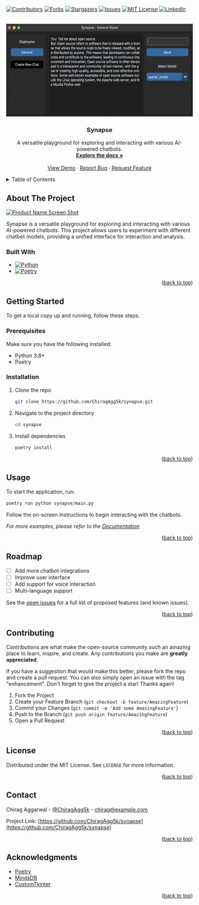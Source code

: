 <a id="readme-top"></a>

<!-- PROJECT SHIELDS -->

[![Contributors][contributors-shield]][contributors-url]
[![Forks][forks-shield]][forks-url]
[![Stargazers][stars-shield]][stars-url]
[![Issues][issues-shield]][issues-url]
[![MIT License][license-shield]][license-url]
[![LinkedIn][linkedin-shield]][linkedin-url]

<!-- PROJECT LOGO -->
<br />
<div align="center">
  <a href="https://github.com/ChiragAgg5k/synapse">
    <img src="assets/1.png" alt="Logo" width="600" height="250">
  </a>

  <h3 align="center">Synapse</h3>

  <p align="center">
    A versatile playground for exploring and interacting with various AI-powered chatbots.
    <br />
    <a href="https://github.com/ChiragAgg5k/synapse"><strong>Explore the docs »</strong></a>
    <br />
    <br />
    <a href="https://github.com/ChiragAgg5k/synapse">View Demo</a>
    ·
    <a href="https://github.com/ChiragAgg5k/synapse/issues/new?labels=bug&template=bug-report---.md">Report Bug</a>
    ·
    <a href="https://github.com/ChiragAgg5k/synapse/issues/new?labels=enhancement&template=feature-request---.md">Request Feature</a>
  </p>
</div>

<!-- TABLE OF CONTENTS -->
<details>
  <summary>Table of Contents</summary>
  <ol>
    <li>
      <a href="#about-the-project">About The Project</a>
      <ul>
        <li><a href="#built-with">Built With</a></li>
      </ul>
    </li>
    <li>
      <a href="#getting-started">Getting Started</a>
      <ul>
        <li><a href="#prerequisites">Prerequisites</a></li>
        <li><a href="#installation">Installation</a></li>
      </ul>
    </li>
    <li><a href="#usage">Usage</a></li>
    <li><a href="#roadmap">Roadmap</a></li>
    <li><a href="#contributing">Contributing</a></li>
    <li><a href="#license">License</a></li>
    <li><a href="#contact">Contact</a></li>
    <li><a href="#acknowledgments">Acknowledgments</a></li>
  </ol>
</details>

<!-- ABOUT THE PROJECT -->

## About The Project

[![Product Name Screen Shot][product-screenshot]](https://example.com)

Synapse is a versatile playground for exploring and interacting with various AI-powered chatbots. This project allows users to experiment with different chatbot models, providing a unified interface for interaction and analysis.

### Built With

- [![Python][Python.org]][Python-url]
- [![Poetry][Poetry.org]][Poetry-url]

<p align="right">(<a href="#readme-top">back to top</a>)</p>

<!-- GETTING STARTED -->

## Getting Started

To get a local copy up and running, follow these steps.

### Prerequisites

Make sure you have the following installed:

- Python 3.8+
- Poetry

### Installation

1. Clone the repo
   ```sh
   git clone https://github.com/ChiragAgg5k/synapse.git
   ```
2. Navigate to the project directory
   ```sh
   cd synapse
   ```
3. Install dependencies
   ```sh
   poetry install
   ```

<p align="right">(<a href="#readme-top">back to top</a>)</p>

<!-- USAGE EXAMPLES -->

## Usage

To start the application, run:

```sh
poetry run python synapse/main.py
```

Follow the on-screen instructions to begin interacting with the chatbots.

_For more examples, please refer to the [Documentation](https://example.com)_

<p align="right">(<a href="#readme-top">back to top</a>)</p>

<!-- ROADMAP -->

## Roadmap

- [ ] Add more chatbot integrations
- [ ] Improve user interface
- [ ] Add support for voice interaction
- [ ] Multi-language support

See the [open issues](https://github.com/ChiragAgg5k/synapse/issues) for a full list of proposed features (and known issues).

<p align="right">(<a href="#readme-top">back to top</a>)</p>

<!-- CONTRIBUTING -->

## Contributing

Contributions are what make the open-source community such an amazing place to learn, inspire, and create. Any contributions you make are **greatly appreciated**.

If you have a suggestion that would make this better, please fork the repo and create a pull request. You can also simply open an issue with the tag "enhancement".
Don't forget to give the project a star! Thanks again!

1. Fork the Project
2. Create your Feature Branch (`git checkout -b feature/AmazingFeature`)
3. Commit your Changes (`git commit -m 'Add some AmazingFeature'`)
4. Push to the Branch (`git push origin feature/AmazingFeature`)
5. Open a Pull Request

<p align="right">(<a href="#readme-top">back to top</a>)</p>

<!-- LICENSE -->

## License

Distributed under the MIT License. See `LICENSE` for more information.

<p align="right">(<a href="#readme-top">back to top</a>)</p>

<!-- CONTACT -->

## Contact

Chirag Aggarwal - [@ChiragAgg5k](https://twitter.com/ChiragAgg5k) - chirag@example.com

Project Link: [https://github.com/ChiragAgg5k/synapse](https://github.com/ChiragAgg5k/synapse)

<p align="right">(<a href="#readme-top">back to top</a>)</p>

<!-- ACKNOWLEDGMENTS -->

## Acknowledgments

- [Poetry](https://python-poetry.org)
- [MindsDB](https://mindsdb.com/)
- [CustomTkinter](https://github.com/TomSchimansky/CustomTkinter)

<p align="right">(<a href="#readme-top">back to top</a>)</p>

<!-- MARKDOWN LINKS & IMAGES -->

[contributors-shield]: https://img.shields.io/github/contributors/ChiragAgg5k/synapse.svg?style=for-the-badge
[contributors-url]: https://github.com/ChiragAgg5k/synapse/graphs/contributors
[forks-shield]: https://img.shields.io/github/forks/ChiragAgg5k/synapse.svg?style=for-the-badge
[forks-url]: https://github.com/ChiragAgg5k/synapse/network/members
[stars-shield]: https://img.shields.io/github/stars/ChiragAgg5k/synapse.svg?style=for-the-badge
[stars-url]: https://github.com/ChiragAgg5k/synapse/stargazers
[issues-shield]: https://img.shields.io/github/issues/ChiragAgg5k/synapse.svg?style=for-the-badge
[issues-url]: https://github.com/ChiragAgg5k/synapse/issues
[license-shield]: https://img.shields.io/github/license/ChiragAgg5k/synapse.svg?style=for-the-badge
[license-url]: https://github.com/ChiragAgg5k/synapse/blob/master/LICENSE.txt
[linkedin-shield]: https://img.shields.io/badge/-LinkedIn-black.svg?style=for-the-badge&logo=linkedin&colorB=555
[linkedin-url]: https://linkedin.com/in/ChiragAgg5k
[product-screenshot]: images/screenshot.png
[Python.org]: https://img.shields.io/badge/Python-FFD43B?style=for-the-badge&logo=python&logoColor=blue
[Python-url]: https://python.org
[Poetry.org]: https://img.shields.io/badge/Poetry-60A5FA?style=for-the-badge&logo=python&logoColor=blue
[Poetry-url]: https://python-poetry.org
[Streamlit.io]: https://img.shields.io/badge/Streamlit-FF4B4B?style=for-the-badge&logo=streamlit&logoColor=white
[Streamlit-url]: https://streamlit.io
